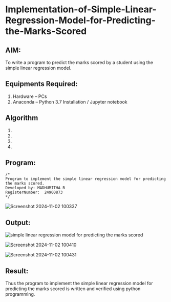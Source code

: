 # Implementation-of-Simple-Linear-Regression-Model-for-Predicting-the-Marks-Scored

## AIM:
To write a program to predict the marks scored by a student using the simple linear regression model.

## Equipments Required:
1. Hardware – PCs
2. Anaconda – Python 3.7 Installation / Jupyter notebook

## Algorithm
1. 
2. 
3. 
4. 

## Program:
```
/*
Program to implement the simple linear regression model for predicting the marks scored.
Developed by: MADHUMITHA R
RegisterNumber:  24900873
*/
```

![Screenshot 2024-11-02 100337](https://github.com/user-attachments/assets/11fff1c3-82f2-4a42-b901-f9f0037dee85)


## Output:
![simple linear regression model for predicting the marks scored](sam.png)


![Screenshot 2024-11-02 100410](https://github.com/user-attachments/assets/6cf5b659-9527-4c19-8a3e-88e9e7ecbc9a)


![Screenshot 2024-11-02 100431](https://github.com/user-attachments/assets/a2ea9b59-29e7-4597-8b29-1d7b4fe3d932)

## Result:
Thus the program to implement the simple linear regression model for predicting the marks scored is written and verified using python programming.
